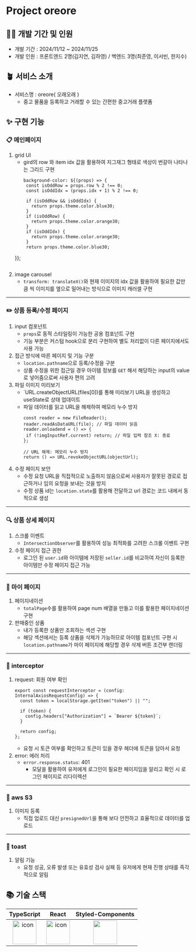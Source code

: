 # Project oreore

## 🧚‍♂️ 개발 기간 및 인원

- 개발 기간 : 2024/11/12 ~ 2024/11/25
- 개발 인원 : 프론트엔드 2명(김지연, 김하영) / 백엔드 3명(최준영, 이서빈, 한지수)

## 🪴 서비스 소개
- 서비스명 : oreore( 오래오래 )
  - 중고 물품을 등록하고 거래할 수 있는 간편한 중고거래 플랫폼

## ✨ 구현 기능
### 📋 메인페이지
1) grid UI
   - gird의 row 와 item idx 값을 활용하여 지그재그 형태로 색상이 번갈아 나타나는 그리드 구현
     ```
     background-color: ${(props) => {
      const isOddRow = props.row % 2 !== 0;
      const isOddIdx = (props.idx + 1) % 2 !== 0;

      if (isOddRow && isOddIdx) {
        return props.theme.color.blue30;
      }
      if (isOddRow) {
        return props.theme.color.orange30;
      }
      if (isOddIdx) {
        return props.theme.color.orange30;
      }
      return props.theme.color.blue30;
    }};
   ```
   
2) image carousel
   - `transform: translateX()`와 현재 이미지의 idx 값을 활용하여 필요한 값만큼 씩 이미지를 옆으로 밀어내는 방식으로 이미지 캐러셀 구현

---
### ✏️ 상품 등록/수정 페이지
1) input 컴포넌트
   - `props`로 동적 스타일링이 가능한 공용 컴포넌트 구현
   - 기능 부분은 커스텀 hook으로 분리 구현하여 별도 처리없이 다른 페이지에서도 사용 가능
2) 접근 방식에 따른 페이지 및 기능 구분
   - `location.pathname`으로 등록/수정을 구분
   - 상품 수정을 위한 접근일 경우 아이템 정보를 `GET` 해서 해당하는 input의 value로 넣어줌으로써 사용자 편의 고려
3) 파일 이미지 미리보기
   - `URL.createObjectURL(files[0])를 통해 미리보기 URL을 생성하고 useState로 상태 업데이트
   - 파일 데이터를 읽고 URL을 해제하여 메모리 누수 방지
     ```
     const reader = new FileReader();
     reader.readAsDataURL(file); // 파일 데이터 읽음
     reader.onloadend = () => {
      if (!imgInputRef.current) return; // 파일 입력 참조 X: 종료
     };

     // URL 해제: 메모리 누수 방지
     return () => URL.revokeObjectURL(objectUrl);
     ```
3) 수정 페이지 보안
   - 수정 요청 URL을 직접적으로 노출하지 않음으로써 사용자가 잘못된 경로로 접근하거나 임의 요청을 보내는 것을 방지
   - 수정 상품 id는 `location.state`를 활용해 전달하고 url 경로는 코드 내에서 동적으로 생성
   
---
### 🔍 상품 상세 페이지
1) 스크롤 이벤트
   - `IntersectionObserver`를 활용하여 성능 최적화를 고려한 스크롤 이벤트 구현
2) 수정 페이지 접근 권한
   - 로그인 된 `user.id`와 아이템에 저장된 `seller.id`를 비교하여 자신이 등록한 아이템만 수정 페이지 접근 가능
---
### 👤 마이 페이지
1) 페이지네이션
   - `totalPage`수를 활용하여 page num 배열을 만들고 이를 활용한 페이지네이션 구현
2) 판매중인 상품
   - 내가 등록한 상품만 조회하는 섹션 구현
   - 해당 섹션에서는 등록 상품을 삭제가 가능하므로 아이템 컴포넌트 구현 시 `location.pathname`가 마이 페이지에 해당할 경우 삭제 버튼 조건부 렌더링

---
### 🛜 interceptor
1) request: 회원 여부 확인
   ```
   export const requestInterceptor = (config: InternalAxiosRequestConfig) => {
     const token = localStorage.getItem("token") || "";

     if (token) {
       config.headers["Authorization"] = `Bearer ${token}`;
     }

     return config;
   };
   ```
   - 요청 시 토큰 여부를 확인하고 토큰이 있을 경우 헤더에 토큰을 담아서 요청
2) error: 에러 처리
   - `error.response.status`: 401
     - 모달을 활용하여 유저에게 로그인이 필요한 페이지임을 알리고 확인 시 로그인 페이지로 리다이렉션
---
### 🎨 aws S3
1) 이미지 등록
   - 직접 업로드 대신 `presignedUrl`을 통해 보다 안전하고 효율적으로 데이터를 업로드

---
### 📢 toast
1) 알림 기능
   - 요청 성공, 오류 발생 또는 유효성 검사 실패 등 유저에게 현재 진행 상태를 즉각적으로 알림

## 📚 기술 스택
|TypeScript|React|Styled-Components|
|:---:|:---:|:---:|
| <img src="https://techstack-generator.vercel.app/ts-icon.svg" alt="icon" width="65" height="65" /> | <img src="https://techstack-generator.vercel.app/react-icon.svg" alt="icon" width="65" height="65" /> | <img src="https://www.styled-components.com/atom.png" width="65" height="65" /> |
